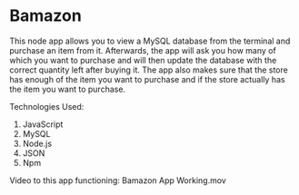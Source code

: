 # Bamazon

This node app allows you to view a MySQL database from the terminal and purchase an item from it. Afterwards, the app will ask you how many of which you want to purchase and will then update the database with the correct quantity left after buying it. The app also makes sure that the store has enough of the item you want to purchase and if the store actually has the item you want to purchase. 

Technologies Used:
1. JavaScript
2. MySQL
3. Node.js
4. JSON
5. Npm

Video to this app functioning: Bamazon App Working.mov
